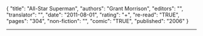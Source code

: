 {
"title": "All-Star Superman",
"authors": "Grant Morrison",
"editors": "",
"translator": "",
"date": "2011-08-01",
"rating": "+",
"re-read": "TRUE",
"pages": "304",
"non-fiction": "",
"comic": "TRUE",
"published": "2006"
}

---
